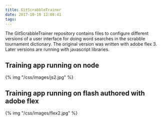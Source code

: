 ```yaml
---
title: GitScrabbleTrainer
date: 2017-10-10 12:08:41
tags:
---
```

The GitScrabbleTrainer repository contains files to configure different versions of
a user interface for doing word searches in the scrabble tournament dictionary.
The  original version was written with adobe flex 3.  Later versions are running
with javascript libraries.  

## Training app running on node
{% img  "/css/images/js2.jpg" %}
## Training app running on flash authored with adobe flex
{% img  "/css/images/flex2.jpg" %}
